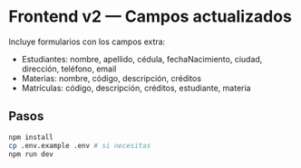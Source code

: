 # Frontend v2 — Campos actualizados
Incluye formularios con los campos extra:
- Estudiantes: nombre, apellido, cédula, fechaNacimiento, ciudad, dirección, teléfono, email
- Materias: nombre, código, descripción, créditos
- Matrículas: código, descripción, créditos, estudiante, materia

## Pasos
```bash
npm install
cp .env.example .env # si necesitas
npm run dev
```
